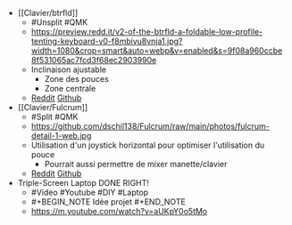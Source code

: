 - [[Clavier/btrfld]]
	- #Unsplit #QMK
	- https://preview.redd.it/v2-of-the-btrfld-a-foldable-low-profile-tenting-keyboard-v0-f8mbivu8vnja1.jpg?width=1080&crop=smart&auto=webp&v=enabled&s=9f08a960ccbe8f531065ac7fcd3f68ec2903990e
	- Inclinaison ajustable
		- Zone des pouces
		- Zone centrale
	- [Reddit](https://www.reddit.com/r/ErgoMechKeyboards/comments/118nzbs/v2_of_the_btrfld_a_foldable_low_profile_tenting/) [Github](https://github.com/SolidHal/btrfld)
- [[Clavier/Fulcrum]]
	- #Split #QMK
	- https://github.com/dschil138/Fulcrum/raw/main/photos/fulcrum-detail-1-web.jpg
	- Utilisation d'un joystick horizontal pour optimiser l'utilisation du pouce
		- Pourrait aussi permettre de mixer manette/clavier
	- [Reddit](https://www.reddit.com/r/MechanicalKeyboards/comments/10fe9mi/are_ergo_boards_allowed_here_this_is_the_fulcrum/) [Github](https://github.com/dschil138/Fulcrum)
- Triple-Screen Laptop DONE RIGHT!
	- #Video #Youtube #DIY #Laptop
	- #+BEGIN_NOTE
	  Idée projet
	  #+END_NOTE
	- https://m.youtube.com/watch?v=aUKpY0o5tMo